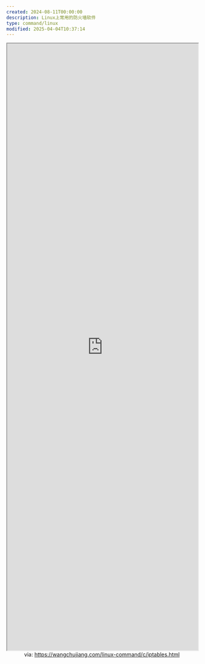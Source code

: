 ```yaml
---
created: 2024-08-11T00:00:00
description: Linux上常用的防火墙软件
type: command/linux
modified: 2025-04-04T10:37:14
---
```


<iframe src='https://wangchujiang.com/linux-command/c/iptables.html' style='height:40vh;width:100%' class='iframe-radius' allow='fullscreen'></iframe>
<center>via: <a href='https://wangchujiang.com/linux-command/c/iptables.html' target='_blank' class='external-link'>https://wangchujiang.com/linux-command/c/iptables.html</a></center>
